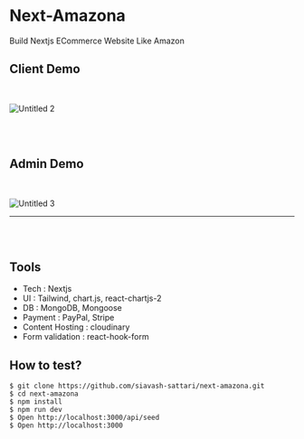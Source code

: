 # Next-Amazona

Build Nextjs ECommerce Website Like Amazon


## Client Demo

<br />

![Untitled 2](https://user-images.githubusercontent.com/88406720/235365017-1f81c7d6-589c-4b78-9244-e7c130979a8c.gif)

<br />
<br />

## Admin Demo

<br />

![Untitled 3](https://user-images.githubusercontent.com/88406720/235366494-68f19cbf-a124-477b-b1cf-39a7bb9d70e1.gif)
 <hr/>

<br />
<br />

## Tools

- Tech : Nextjs
- UI : Tailwind, chart.js, react-chartjs-2
- DB : MongoDB, Mongoose
- Payment : PayPal, Stripe
- Content Hosting : cloudinary
- Form validation : react-hook-form

## How to test?

``` 
$ git clone https://github.com/siavash-sattari/next-amazona.git
$ cd next-amazona
$ npm install
$ npm run dev
$ Open http://localhost:3000/api/seed
$ Open http://localhost:3000

```

